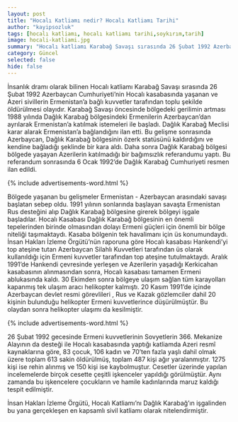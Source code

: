 ```yaml
---
layout: post
title: "Hocalı Katliamı nedir? Hocalı Katliamı Tarihi"
author: "kayipsozluk"
tags: [hocalı katliamı, hocalı katliamı tarihi,soykırım,tarih]
image: hocali-katliami.jpg
summary: "Hocalı katliamı Karabağ Savaşı sırasında 26 Şubat 1992 Azerbaycan Cumhuriyeti’nin Hocalı kasabasında yaşanan ve Azeri sivillerin Ermenistan’a bağlı kuvvetler tarafından toplu şekilde öldürülmesi olayıdır."
category: Güncel
selected: false  
hide: false
---
```


İnsanlık dramı olarak bilinen Hocalı katliamı Karabağ Savaşı sırasında 26 Şubat 1992 Azerbaycan Cumhuriyeti’nin Hocalı kasabasında yaşanan ve Azeri sivillerin Ermenistan’a bağlı kuvvetler tarafından toplu şekilde öldürülmesi olayıdır. Karabağ Savaşı öncesinde bölgedeki gerilimin artması 1988 yılında Dağlık Karabağ bölgesindeki Ermenilerin Azerbaycan’dan ayrılarak Ermenistan’a katılmak istemeleri ile başladı. Dağlık Karabağ Meclisi karar alarak Ermenistan’a bağlandığını ilan etti. Bu gelişme sonrasında Azerbaycan, Dağlık Karabağ bölgesinin özerk statüsünü kaldırdığını ve kendine bağladığı şeklinde bir kara aldı. Daha sonra Dağlık Karabağ bölgesi bölgede yaşayan Azerilerin katılmadığı bir bağımsızlık referandumu yaptı. Bu referandum sonrasında 6 Ocak 1992’de Dağlık Karabağ Cumhuriyeti resmen ilan edildi.

{% include advertisements-word.html %}

Bölgede yaşanan bu gelişmeler Ermenistan - Azerbaycan arasındaki savaşı başlatan sebep oldu. 1991 yılının sonlarında başlayan savaşta Ermenistan Rus desteğini alıp Dağlık Karabağ bölgesine girerek bölgeyi işgale başladılar. Hocalı Kasabası Dağlık Karabağ bölgesinin en önemli tepelerinden birinde olmasından dolayı Ermeni güçleri için önemli bir bölge niteliği taşımaktaydı. Kasaba bölgenin tek havalimanı için üs konumundaydı. İnsan Hakları İzleme Örgütü’nün raporuna göre Hocalı kasabası Hankendi’yi top ateşine tutan Azerbaycan Silahlı Kuvvetleri tarafından üs olarak kullanıldığı için Ermeni kuvvetler tarafından top ateşine tutulmaktaydı. Aralık 1991’de Hankendi çevresinde yerleşen ve Azerilerin yaşadığı Kerkicahan kasabasının alınmasından sonra, Hocalı kasabası tamamen Ermeni ablukasında kaldı. 30 Ekimden sonra bölgeye ulaşım sağlan tüm karayolları kapanmış tek ulaşım aracı helikopter kalmıştı. 20 Kasım 1991’de içinde Azerbaycan devlet resmi görevlileri , Rus ve Kazak gözlemciler dahil 20 kişinin bulunduğu helikopter Ermeni kuvvetlerince düşürülmüştür. Bu olaydan sonra helikopter ulaşımı da kesilmiştir.

{% include advertisements-word.html %}

26 Şubat 1992 gecesinde Ermeni kuvvetlerinin Sovyetlerin 366. Mekanize Alayının da desteği ile Hocalı kasabasında yaptığı katliamda Azeri resmî kaynaklarına göre, 83 çocuk, 106 kadın ve 70’ten fazla yaşlı dahil olmak üzere toplam 613 sakin öldürülmüş, toplam 487 kişi ağır yaralanmıştır. 1275 kişi ise rehin alınmış ve 150 kişi ise kaybolmuştur. Cesetler üzerinde yapılan incelemelerde birçok cesette çeşitli işkenceler yapıldığı görülmüştür. Aynı zamanda bu işkencelere çocukların ve hamile kadınlarında maruz kaldığı tespit edilmiştir.

İnsan Hakları İzleme Örgütü, Hocalı Katliamı’nı Dağlık Karabağ’ın işgalinden bu yana gerçekleşen en kapsamlı sivil katliamı olarak nitelendirmiştir.

